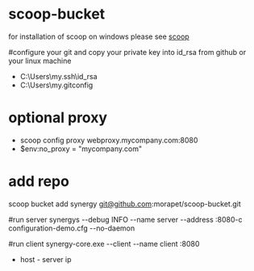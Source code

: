 # scoop-bucket

for installation of scoop on windows please see [scoop](https://scoop.sh/)
 
#configure your git and copy your private key into id_rsa from github or your linux machine

* C:\Users\my\.ssh\id_rsa
* C:\Users\my\.gitconfig

# optional proxy 
* scoop config proxy webproxy.mycompany.com:8080
* $env:no_proxy = "mycompany.com"

# add repo
scoop bucket add synergy git@github.com:morapet/scoop-bucket.git

#run server
synergys --debug INFO --name server --address :8080-c configuration-demo.cfg --no-daemon

#run client
synergy-core.exe --client --name client <host>:8080

* host - server ip
